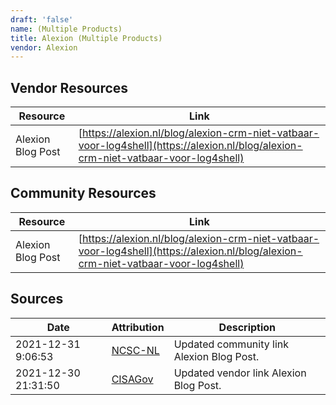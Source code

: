 ```yaml
---
draft: 'false'
name: (Multiple Products)
title: Alexion (Multiple Products)
vendor: Alexion
---
```


## Vendor Resources
| Resource | Link |
| --- | --- |
| Alexion Blog Post | [https://alexion.nl/blog/alexion-crm-niet-vatbaar-voor-log4shell](https://alexion.nl/blog/alexion-crm-niet-vatbaar-voor-log4shell) |

## Community Resources
| Resource | Link |
| --- | --- |
| Alexion Blog Post | [https://alexion.nl/blog/alexion-crm-niet-vatbaar-voor-log4shell](https://alexion.nl/blog/alexion-crm-niet-vatbaar-voor-log4shell) |


## Sources
| Date | Attribution | Description |
| --- | --- | --- |
| 2021-12-31 9:06:53 | [NCSC-NL](https://github.com/NCSC-NL/log4shell/blob/main/software/README.md) | Updated community link Alexion Blog Post.  |
| 2021-12-30 21:31:50 | [CISAGov](https://raw.githubusercontent.com/cisagov/log4j-affected-db/develop/README.md) | Updated vendor link Alexion Blog Post.  |
